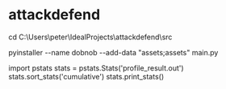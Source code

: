 # attackdefend

cd C:\Users\peter\IdealProjects\attackdefend\src

pyinstaller --name dobnob --add-data "assets;assets" main.py

import pstats
stats = pstats.Stats('profile_result.out')
stats.sort_stats('cumulative')
stats.print_stats()
